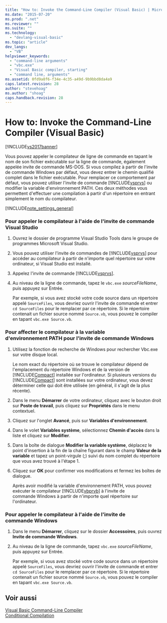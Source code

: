 ```yaml
---
title: "How to: Invoke the Command-Line Compiler (Visual Basic) | Microsoft Docs"
ms.date: "2015-07-20"
ms.prod: ".net"
ms.reviewer: ""
ms.suite: ""
ms.technology: 
  - "devlang-visual-basic"
ms.topic: "article"
dev_langs: 
  - "VB"
helpviewer_keywords: 
  - "command-line arguments"
  - "vbc.exe"
  - "Visual Basic compiler, starting"
  - "command line, arguments"
ms.assetid: 0fd9a8f6-f34e-4c35-a49d-9b9bbd8da4a9
caps.latest.revision: 28
author: "stevehoag"
ms.author: "shoag"
caps.handback.revision: 28
---
```

# How to: Invoke the Command-Line Compiler (Visual Basic)
[!INCLUDE[vs2017banner](../../../visual-basic/includes/vs2017banner.md)]

Vous pouvez appeler le compilateur de ligne de commande en tapant le nom de son fichier exécutable sur la ligne de commande, également appelée invite de commande MS\-DOS.  Si vous compilez à partir de l'invite de commande Windows par défaut, vous devez entrer le chemin qualifié complet dans le fichier exécutable.  Pour remplacer ce comportement par défaut, vous pouvez utiliser l'invite de commande [!INCLUDE[vsprvs](../../../csharp/includes/vsprvs-md.md)] ou modifier la variable d'environnement PATH.  Ces deux méthodes vous permettent d'effectuer une compilation à partir d'un répertoire en entrant simplement le nom du compilateur.  
  
 [!INCLUDE[note_settings_general](../../../csharp/language-reference/compiler-messages/includes/note-settings-general-md.md)]  
  
### Pour appeler le compilateur à l'aide de l'invite de commande Visual Studio  
  
1.  Ouvrez le dossier de programme Visual Studio Tools dans le groupe de programmes Microsoft Visual Studio.  
  
2.  Vous pouvez utiliser l'invite de commandes de [!INCLUDE[vsprvs](../../../csharp/includes/vsprvs-md.md)] pour accéder au compilateur à partir de n'importe quel répertoire sur votre ordinateur, si Visual Studio est installé.  
  
3.  Appelez l'invite de commande [!INCLUDE[vsprvs](../../../csharp/includes/vsprvs-md.md)].  
  
4.  Au niveau de la ligne de commande, tapez le `vbc.exe` *sourceFileName*, puis appuyez sur Entrée.  
  
     Par exemple, si vous avez stocké votre code source dans un répertoire appelé `SourceFiles`, vous devriez ouvrir l'invite de commande et entrer `cd SourceFiles` pour le remplacer par ce répertoire.  Si le répertoire contenait un fichier source nommé `Source.vb`, vous pouvez le compiler en tapant `vbc.exe Source.vb`.  
  
### Pour affecter le compilateur à la variable d'environnement PATH pour l'invite de commande Windows  
  
1.  Utilisez la fonction de recherche de Windows pour rechercher Vbc.exe sur votre disque local.  
  
     Le nom exact du répertoire où se trouve le compilateur dépend de l'emplacement du répertoire Windows et de la version de [!INCLUDE[Compact](../../../visual-basic/reference/command-line-compiler/includes/compact-md.md)] installée sur l'ordinateur.  Si plusieurs versions du [!INCLUDE[Compact](../../../visual-basic/reference/command-line-compiler/includes/compact-md.md)] sont installées sur votre ordinateur, vous devez déterminer celle qui doit être utilisée \(en général, il s'agit de la plus récente\).  
  
2.  Dans le menu **Démarrer** de votre ordinateur, cliquez avec le bouton droit sur **Poste de travail**, puis cliquez sur **Propriétés** dans le menu contextuel.  
  
3.  Cliquez sur l'onglet **Avancé**, puis sur **Variables d'environnement**.  
  
4.  Dans le volet **Variables système**, sélectionnez **Chemin d'accès** dans la liste et cliquez sur **Modifier**.  
  
5.  Dans la boîte de dialogue **Modifier la variable système**, déplacez le point d'insertion à la fin de la chaîne figurant dans le champ **Valeur de la variable** et tapez un point\-virgule \(;\) suivi du nom complet du répertoire que vous avez trouvé à l'étape 1.  
  
6.  Cliquez sur **OK** pour confirmer vos modifications et fermez les boîtes de dialogue.  
  
     Après avoir modifié la variable d'environnement PATH, vous pouvez exécuter le compilateur [!INCLUDE[vbprvb](../../../csharp/programming-guide/concepts/linq/includes/vbprvb-md.md)] à l'invite de commande Windows à partir de n'importe quel répertoire sur l'ordinateur.  
  
### Pour appeler le compilateur à l'aide de l'invite de commande Windows  
  
1.  Dans le menu **Démarrer**, cliquez sur le dossier **Accessoires**, puis ouvrez **Invite de commande Windows**.  
  
2.  Au niveau de la ligne de commande, tapez `vbc.exe` *sourceFileName*, puis appuyez sur Entrée.  
  
     Par exemple, si vous avez stocké votre code source dans un répertoire appelé `SourceFiles`, vous devriez ouvrir l'invite de commande et entrer `cd SourceFiles` pour le remplacer par ce répertoire.  Si le répertoire contenait un fichier source nommé `Source.vb`, vous pouvez le compiler en tapant `vbc.exe Source.vb`.  
  
## Voir aussi  
 [Visual Basic Command\-Line Compiler](../../../visual-basic/reference/command-line-compiler/index.md)   
 [Conditional Compilation](../../../visual-basic/programming-guide/program-structure/conditional-compilation.md)